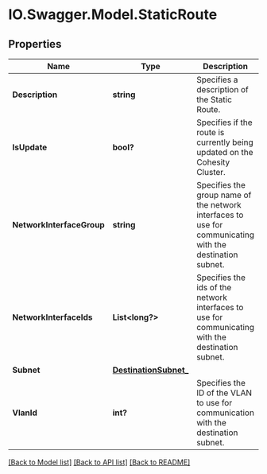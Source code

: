 # IO.Swagger.Model.StaticRoute
## Properties

Name | Type | Description | Notes
------------ | ------------- | ------------- | -------------
**Description** | **string** | Specifies a description of the Static Route. | [optional] 
**IsUpdate** | **bool?** | Specifies if the route is currently being updated on the Cohesity Cluster. | [optional] 
**NetworkInterfaceGroup** | **string** | Specifies the group name of the network interfaces to use for communicating with the destination subnet. | [optional] 
**NetworkInterfaceIds** | **List&lt;long?&gt;** | Specifies the ids of the network interfaces to use for communicating with the destination subnet. | [optional] 
**Subnet** | [**DestinationSubnet_**](DestinationSubnet_.md) |  | [optional] 
**VlanId** | **int?** | Specifies the ID of the VLAN to use for communication with the destination subnet. | [optional] 

[[Back to Model list]](../README.md#documentation-for-models) [[Back to API list]](../README.md#documentation-for-api-endpoints) [[Back to README]](../README.md)

